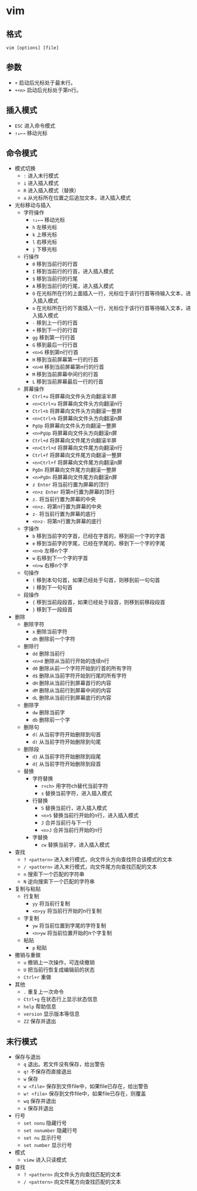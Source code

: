 # vim

## 格式
`vim [options] [file]`

## 参数
- `+` 启动后光标处于最末行。
- `+<n>` 启动后光标处于第n行。

## 插入模式
- `ESC` 进入命令模式
- `↑↓←→` 移动光标

## 命令模式
- 模式切换
    - `:`   进入末行模式
    - `i`   进入插入模式
    - `R`   进入插入模式（替换）
    - `a`   从光标所在位置之后追加文本，进入插入模式
- 光标移动与插入
    - 字符操作
        - `↑↓←→`    移动光标
        - `h`   左移光标
        - `k`   上移光标
        - `l`   右移光标
        - `j`   下移光标
    - 行操作
         - `0`   移到当前行的行首
         - `I`   移到当前行的行首，进入插入模式
         - `$`   移到当前行的行尾
         - `A`   移到当前行的行尾，进入插入模式
         - `O`   在光标所在行的上面插入一行，光标位于该行行首等待输入文本，进入插入模式
         - `o`   在光标所在行的下面插入一行，光标位于该行行首等待输入文本，进入插入模式
         - `-`   移到上一行的行首
         - `+`   移到下一行的行首
         - `gg` 移到第一行行首 
         - `G`   移到最后一行行首
         - `<n>G`   移到第n行行首
         - `H`   移到当前屏幕第一行的行首
         - `<n>H`   移到当前屏幕第n行的行首
         - `M`   移到当前屏幕中间行的行首
         - `L`   移到当前屏幕最后一行的行首
    - 屏幕操作
        - `Ctrl+u`   将屏幕向文件头方向翻滚半屏
        - `<n>Ctrl+u`   将屏幕向文件头方向翻滚n行
        - `Ctrl+b`   将屏幕向文件头方向翻滚一整屏
        - `<n>Ctrl+b`   将屏幕向文件头方向翻滚n屏
        - `PgUp`   将屏幕向文件头方向翻滚一整屏
        - `<n>PgUp`   将屏幕向文件头方向翻滚n屏
        - `Ctrl+d`   将屏幕向文件尾方向翻滚半屏
        - `<n>Ctrl+d`   将屏幕向文件尾方向翻滚n行
        - `Ctrl+f`   将屏幕向文件尾方向翻滚一整屏
        - `<n>Ctrl+f`   将屏幕向文件尾方向翻滚n屏
        - `PgDn`   将屏幕向文件尾方向翻滚一整屏
        - `<n>PgDn`   将屏幕向文件尾方向翻滚n屏
        - `z Enter`   将当前行置为屏幕的顶行
        - `<n>z Enter`   将第n行置为屏幕的顶行
        - `z.`   将当前行置为屏幕的中央
        - `<n>z.`   将第n行置为屏幕的中央
        - `z-`   将当前行置为屏幕的底行
        - `<n>z-`   将第n行置为屏幕的底行
    - 字操作
        - `b`   移到当前字的字首，已经在字首的，移到前一个字的字首
        - `e`   移到当前字的字尾，已经在字尾的，移到下一个字的字尾
        - `<n>b`   左移n个字
        - `w`   右移到下一个字的字首
        - `<n>w`   右移n个字
    - 句操作
        - `(`   移到本句句首，如果已经处于句首，则移到前一句句首
        - `)`   移到下一句句首
    - 段操作
        - `{`   移到当前段段首，如果已经处于段首，则移到前移段段首
        - `}`   移到下一段段首
- 删除
    - 删除字符
        - `x`   删除当前字符
        - `dh`   删除前一个字符
    - 删除行
        - `dd`   删除当前行
        - `<n>d`   删除从当前行开始的连续n行
        - `d0`   删除从前一个字符开始到行首的所有字符
        - `d$`   删除从当前字符开始到行尾的所有字符
        - `dH`   删除从当前行到屏幕首行的内容
        - `dM`   删除从当前行到屏幕中间的内容
        - `dL`   删除从当前行到屏幕底行的内容
    - 删除字
        - `dw`   删除当前字
        - `db`   删除前一个字
    - 删除句
        - `d(`   从当前字符开始删除到句首
        - `d)`   从当前字符开始删除到句尾
    - 删除段
        - `d}`   从当前字符开始删除到段尾
        - `d{`   从当前字符开始删除到段首
    - 替换
        - 字符替换
            - `r<ch>`   用字符ch替代当前字符
            - `s`   替换当前字符，进入插入模式
        - 行替换
            - `S`   替换当前行，进入插入模式
            - `<n>S`   替换当前行开始的n行，进入插入模式
            - `J`   合并当前行与下一行
            - `<n>J`   合并当前行开始的n行
        - 字替换
            - `cw`   替换当前字，进入插入模式
- 查找
    - `? <pattern>`   进入末行模式，向文件头方向查找符合该模式的文本
    - `/ <pattern>`   进入末行模式，向文件尾方向查找匹配的文本
    - `n`   搜索下一个匹配的字符串
    - `N`   逆向搜索下一个匹配的字符串
- 复制与粘贴
    - 行复制
        - `yy`   将当前行复制
        - `<n>yy`   将当前行开始的n行复制
    - 字复制
        - `yw`   将当前位置到字尾的字符复制
        - `<n>yw`   将当前位置开始的n个字复制
    - 粘贴
        - `p`   粘贴
- 撤销与重做
    - `u`   撤销上一次操作，可连续撤销
    - `U`   把当前行恢复成编辑前的状态
    - `Ctrl+r`   重做
- 其他
    - `.`   重复上一次命令
    - `Ctrl+g`   在状态行上显示状态信息
    - `help`   帮助信息
    - `version`   显示版本等信息
    - `ZZ`   保存并退出

## 末行模式
- 保存与退出
    - `q`   退出。若文件没有保存，给出警告
    - `q!`   不保存而直接退出
    - `w`   保存
    - `w <file>`   保存到文件file中，如果file已存在，给出警告
    - `w! <file>`   保存到文件file中，如果file已存在，则覆盖
    - `wq`   保存并退出
    - `x`   保存并退出
- 行号
    - `set nonu`   隐藏行号
    - `set nonumber`   隐藏行号
    - `set nu`   显示行号
    - `set number`   显示行号
- 模式
    - `view`   进入只读模式
- 查找
    - `? <pattern>`   向文件头方向查找匹配的文本
    - `/ <pattern>`   向文件尾方向查找匹配的文本
